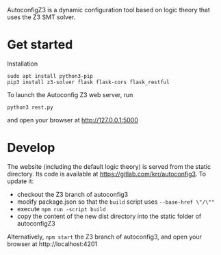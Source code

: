 AutoconfigZ3 is a dynamic configuration tool based on logic theory that uses the Z3 SMT solver.

# Get started

Installation
~~~~
sudo apt install python3-pip
pip3 install z3-solver flask flask-cors flask_restful
~~~~

To launch the Autoconfig Z3 web server, run
~~~~
python3 rest.py
~~~~
and open your browser at http://127.0.0.1:5000

# Develop

The website (including the default logic theory) is served from the static directory.  Its code is available at https://gitlab.com/krr/autoconfig3.  To update it:

* checkout the Z3 branch of autoconfig3
* modify package.json so that the `build` script uses `--base-href \"/\""`
* execute `npm run -script build`
* copy the content of the new dist directory into the static folder of autoconfigZ3

Alternatively, `npm start` the Z3 branch of autoconfig3, and open your browser at http://localhost:4201